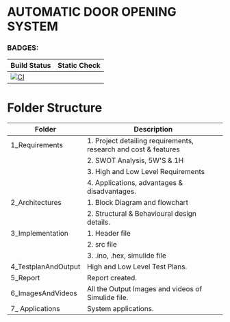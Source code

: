 # AUTOMATIC DOOR OPENING SYSTEM

 ### BADGES:
 |  Build Status |            Static Check
 |---------------|--------------------------------
 |[![CI](https://github.com/DeepikaR24/M2-EmbSys/actions/workflows/build.yml/badge.svg)](https://github.com/DeepikaR24/M2-EmbSys/actions/workflows/build.yml)
 # Folder Structure
   | Folder               |            	Description                        |
   |----------------------|------------------------------------------------
   | 1_Requirements	      | 1. Project detailing requirements, research and cost & features
   |                      | 2. SWOT Analysis, 5W'S & 1H
   |                      | 3. High and Low Level Requirements
   |                      | 4. Applications, advantages & disadvantages. 
   | 2_Architectures      | 1. Block Diagram and flowchart
   |                      | 2. Structural & Behavioural design details.
   | 3_Implementation     |	1. Header file
   |                      | 2. src file
   |                      | 3. .ino, .hex, simulide file
   | 4_TestplanAndOutput 	| High and Low Level Test Plans.
   | 5_Report             | Report created.
   | 6_ImagesAndVideos    | All the Output Images and videos of Simulide file.
   | 7_ Applications      | System applications.
   
